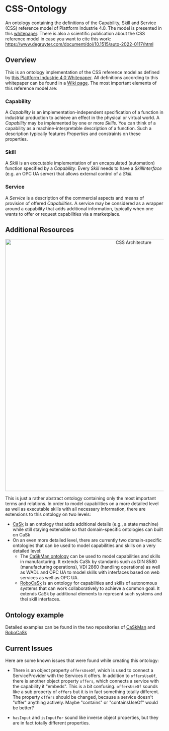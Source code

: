 # CSS-Ontology
An ontology containing the definitions of the Capability, Skill and Service (CSS) reference model of Plattform Industrie 4.0. The model is presented in this [whitepaper](https://www.plattform-i40.de/IP/Redaktion/EN/Downloads/Publikation/CapabilitiesSkillsServices.html). There is also a scientific publication about the CSS reference model in case you want to cite this work: https://www.degruyter.com/document/doi/10.1515/auto-2022-0117/html

## Overview
This is an ontology implementation of the CSS reference model as defined by [this Plattform Industrie 4.0 Whitepaper](https://www.plattform-i40.de/IP/Redaktion/DE/Downloads/Publikation/CapabilitiesSkillsServices.html). All definitions according to this whitepaper can be found in a [Wiki page](https://github.com/hsu-aut/css-ontology/wiki/Definitions). The most important elements of this reference model are:

### Capability
A *Capability* is an implementation-independent specification of a function in industrial production to achieve an effect in the physical or virtual world. A *Capability* may be implemented by one or more *Skills*.
You can think of a capability as a machine-interpretable description of a function. Such a description typically features *Properties* and constraints on these properties.

### Skill
A *Skill* is an executable implementation of an encapsulated (automation) function specified by a *Capability*. Every *Skill* needs to have a *SkillInterface* (e.g. an OPC UA server) that allows external control of a *Skill*.

### Service
A *Service* is a description of the commercial aspects and means of provision of offered *Capabilities*. A service may be considered as a wrapper around a capability that adds additional information, typically when one wants to offer or request capabilities via a marketplace.

## Additional Resources
<p align="center">
<img src="https://github.com/hsu-aut/css-ontology/blob/documentation/images/images/CSS-Architecture_CSS-Mark.jpg?raw=true" width="800" title="CSS Architecture">
</p>
This is just a rather abstract ontology containing only the most important terms and relations. In order to model capabilities on a more detailed level as well as executable skills with all necessary information, there are extensions to this ontology on two levels:

- [CaSk](https://github.com/hsu-aut/cask) is an ontology that adds additional details (e.g., a state machine) while still staying extensible so that domain-specific ontologies can built on CaSk
- On an even more detailed level, there are currently two domain-specific ontologies that can be used to model capabilities and skills on a very detailed level:
  - The [CaSkMan ontology](https://github.com/aljoshakoecher/caskman) can be used to model capabilities and skills in manufacturing. It extends CaSk by standards such as DIN 8580 (manufacturing operations), VDI 2860 (handling operations) as well as WADL and OPC UA to model skills with interfaces based on web services as well as OPC UA.
  - [RoboCaSk](https://github.com/Miguel2617/robocap) is an ontology for capabilities and skills of autonomous systems that can work collaboratively to achieve a common goal. It extends CaSk by additional elements to represent such systems and thei skill interfaces.

## Ontology example
Detailed examples can be found in the two repositories of  [CaSkMan](https://github.com/aljoshakoecher/caskman) and [RoboCaSk](https://github.com/Miguel2617/robocap)

## Current Issues
Here are some known issues that were found while creating this ontology:
- There is an object property `offersUseOf`, which is used to connect a ServiceProvider with the Services it offers. In addition to `offersUseOf`, there is another object property `offers`, which connects a service with the capability it "embeds". This is a bit confusing. `offersUseOf` sounds like a sub property of `offers` but it is in fact something totally different.
The property `offers` should be changed, because a service doesn't "offer" anything actively. Maybe "contains" or "containsUseOf" would be better?

- `hasInput` and `isInputFor` sound like inverse object properties, but they are in fact totally different properties.
